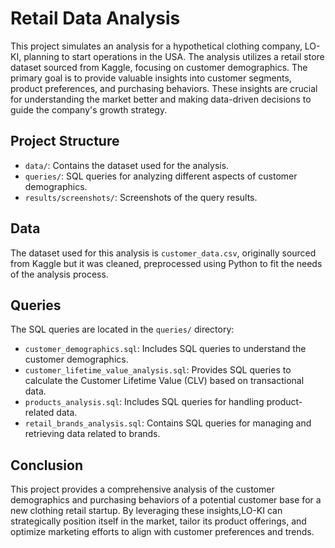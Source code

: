 
# Retail Data Analysis
This project simulates an analysis for a hypothetical clothing company, LO-KI, planning to start operations in the USA. The analysis utilizes a retail store dataset sourced from Kaggle, focusing on customer demographics. The primary goal is to provide valuable insights into customer segments, product preferences, and purchasing behaviors. These insights are crucial for understanding the market better and making data-driven decisions to guide the company's growth strategy.

## Project Structure
- `data/`: Contains the dataset used for the analysis.
- `queries/`: SQL queries for analyzing different aspects of customer demographics.
- `results/screenshots/`: Screenshots of the query results.

## Data
The dataset used for this analysis is `customer_data.csv`, originally sourced from Kaggle but it was cleaned, preprocessed using Python to fit the needs of the analysis process.

## Queries
The SQL queries are located in the `queries/` directory:
- `customer_demographics.sql`: Includes SQL queries to understand the customer demographics.
- `customer_lifetime_value_analysis.sql`: Provides SQL queries to calculate the Customer Lifetime Value (CLV) based on transactional data.
- `products_analysis.sql`: Includes SQL queries for handling product-related data.
- `retail_brands_analysis.sql`: Contains SQL queries for managing and retrieving data related to brands.
  
## Conclusion
This project provides a comprehensive analysis of the customer demographics and purchasing behaviors of a potential customer base for a new clothing retail startup. By leveraging these insights,LO-KI can strategically position itself in the market, tailor its product offerings, and optimize marketing efforts to align with customer preferences and trends.
